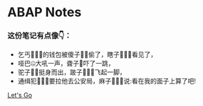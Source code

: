 <!-- _coverpage.md -->

# ABAP Notes

### 这份笔记有点像👇：

- 乞丐🧎🏿‍➡️的钱包被傻子🧟‍♂️偷了，瞎子🧑🏽‍🦯看见了，
- 哑巴🤐大吼一声，聋子🦻吓了一跳，
- 驼子🚶🏻挺身而出，跛子🧑🏽‍🦽飞起一脚，
- 通缉犯🏃🏿‍♂️要拉他去公安局，麻子🤷🏿‍♂️说:看在我的面子上算了吧!

[Let's Go](/README.md)

